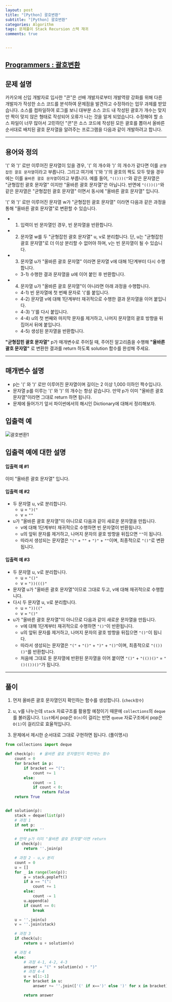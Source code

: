 ```yaml
---
layout: post
title: "[Python] 괄호변환"
subtitle: "[Python] 괄호변환"
categories: Algorithm
tags: 문제풀이 Stack Recursion 스택 재귀
comments: true


---
```

## [Programmers : 괄호변환](https://programmers.co.kr/learn/courses/30/lessons/60058?language=python3)

## 문제 설명

카카오에 신입 개발자로 입사한 "콘"은 선배 개발자로부터 개발역량 강화를 위해 다른 개발자가 작성한 소스 코드를 분석하여 문제점을 발견하고 수정하라는 업무 과제를 받았습니다. 소스를 컴파일하여 로그를 보니 대부분 소스 코드 내 작성된 괄호가 개수는 맞지만 짝이 맞지 않은 형태로 작성되어 오류가 나는 것을 알게 되었습니다.
수정해야 할 소스 파일이 너무 많아서 고민하던 "콘"은 소스 코드에 작성된 모든 괄호를 뽑아서 올바른 순서대로 배치된 괄호 문자열을 알려주는 프로그램을 다음과 같이 개발하려고 합니다.

---

## 용어와 정의

'(' 와 ')' 로만 이루어진 문자열이 있을 경우, '(' 의 개수와 ')' 의 개수가 같다면 이를 `균형잡힌 괄호 문자열`이라고 부릅니다.
그리고 여기에 '('와 ')'의 괄호의 짝도 모두 맞을 경우에는 이를 `올바른 괄호 문자열`이라고 부릅니다.
예를 들어, `"(()))("`와 같은 문자열은 "균형잡힌 괄호 문자열" 이지만 "올바른 괄호 문자열"은 아닙니다.
반면에 `"(())()"`와 같은 문자열은 "균형잡힌 괄호 문자열" 이면서 동시에 "올바른 괄호 문자열" 입니다.

'(' 와 ')' 로만 이루어진 문자열 w가 "균형잡힌 괄호 문자열" 이라면 다음과 같은 과정을 통해 "올바른 괄호 문자열"로 변환할 수 있습니다.

- 1) 입력이 빈 문자열인 경우, 빈 문자열을 반환합니다.
- 2) 문자열 w를 두 "균형잡힌 괄호 문자열" u, v로 분리합니다. 단, u는 "균형잡힌 괄호 문자열"로 더 이상 분리할 수 없어야 하며, v는 빈 문자열이 될 수 있습니다.
- 3) 문자열 u가 "올바른 괄호 문자열" 이라면 문자열 v에 대해 1단계부터 다시 수행합니다.
  - 3-1) 수행한 결과 문자열을 u에 이어 붙인 후 반환합니다.
- 4) 문자열 u가 "올바른 괄호 문자열"이 아니라면 아래 과정을 수행합니다.
  - 4-1) 빈 문자열에 첫 번째 문자로 '('를 붙입니다.
  - 4-2) 문자열 v에 대해 1단계부터 재귀적으로 수행한 결과 문자열을 이어 붙입니다.
  - 4-3) ')'를 다시 붙입니다.
  - 4-4) u의 첫 번째와 마지막 문자를 제거하고, 나머지 문자열의 괄호 방향을 뒤집어서 뒤에 붙입니다.
  - 4-5) 생성된 문자열을 반환합니다.


**"균형잡힌 괄호 문자열"** p가 매개변수로 주어질 때, 주어진 알고리즘을 수행해 **"올바른 괄호 문자열"** 로 변환한 결과를 return 하도록 solution 함수를 완성해 주세요.

---

## 매개변수 설명
- p는 '(' 와 ')' 로만 이루어진 문자열이며 길이는 2 이상 1,000 이하인 짝수입니다.
- 문자열 p를 이루는 '(' 와 ')' 의 개수는 항상 같습니다.
만약 p가 이미 "올바른 괄호 문자열"이라면 그대로 return 하면 됩니다.
- 문제에 들어가기 앞서 파이썬에서의 해시인 Dictionary에 대해서 정리해보자.

## 입출력 예

![괄호변환1](https://yunsikus.github.io/assets/img/post_img/괄호변환1.jpg)

## 입출력 예에 대한 설명

#### 입출력 예 #1
이미 "올바른 괄호 문자열" 입니다.

#### 입출력 예 #2

- 두 문자열 u, v로 분리합니다.
  - u = `")("`
  - v = `""`
- u가 "올바른 괄호 문자열"이 아니므로 다음과 같이 새로운 문자열을 만듭니다.
  - v에 대해 1단계부터 재귀적으로 수행하면 빈 문자열이 반환됩니다.
  - u의 앞뒤 문자를 제거하고, 나머지 문자의 괄호 방향을 뒤집으면 `""`이 됩니다.
  - 따라서 생성되는 문자열은 `"("` + `""` + `")"` + `""`이며, 최종적으로 `"()"`로 변환됩니다.

#### 입출력 예 #3

- 두 문자열 u, v로 분리합니다.
  - u = `"()"`
  - v = `"))((()"`
- 문자열 u가 "올바른 괄호 문자열"이므로 그대로 두고, v에 대해 재귀적으로 수행합니다.
- 다시 두 문자열 u, v로 분리합니다.
  - u = `"))(("`
  - v = `"()"`
- u가 "올바른 괄호 문자열"이 아니므로 다음과 같이 새로운 문자열을 만듭니다.
  - v에 대해 1단계부터 재귀적으로 수행하면 `"()"`이 반환됩니다.
  - u의 앞뒤 문자를 제거하고, 나머지 문자의 괄호 방향을 뒤집으면 `"()"`이 됩니다.
  - 따라서 생성되는 문자열은 `"("` + `"()"` + `")"` + `"()"`이며, 최종적으로 `"(())()"`를 반환합니다.
  - 처음에 그대로 둔 문자열에 반환된 문자열을 이어 붙이면 `"()"` + `"(())()"` = `"()(())()"`가 됩니다.

---
## 풀이

1. 먼저 올바른 괄호 문자열인지 확인하는 함수를 생성합니다. (`check함수`)

2. u, v를 나누는데 `stack` 자료구조를 활용할 예정이기 때문에 `collections`의 `deque`를 불러옵니다. `list`에서 pop은 `O(n)`이 걸리는 반면 `queue` 자료구조에서 pop은 `O(1)`이 걸리므로 효율적입니다.

3. 문제에서 제시한 순서대로 그대로 구현하면 됩니다. (풀이명시)



```python
from collections import deque

def check(p):  # 올바른 괄호 문자열인지 확인하는 함수
    count = 0
    for bracket in p:
        if bracket == "(":
            count += 1
        else:
            count -= 1
            if count < 0:
                return False
    return True


def solution(p):
    stack = deque(list(p))
    # 과정 1
    if not p:
        return ''

    # 만약 p가 이미 "올바른 괄호 문자열"이면 return
    if check(p):
        return ''.join(p)

    # 과정 2 - u,v 분리
    count = 0
    u = []
    for _ in range(len(p)):
        a = stack.popleft()
        if a == "(":
            count += 1
        else:
            count -= 1
        u.append(a)
        if count == 0:
            break

    u = ''.join(u)  
    v = ''.join(stack)

    # 과정 3
    if check(u):
        return u + solution(v)

    # 과정 4
    else:
        # 과정 4-1, 4-2, 4-3
        answer = "(" + solution(v) + ")"
        # 과정 4-4
        u = u[1:-1]
        for bracket in u:
            answer += ''.join(['(' if x==')' else ')' for x in bracket])

        return answer       
```
